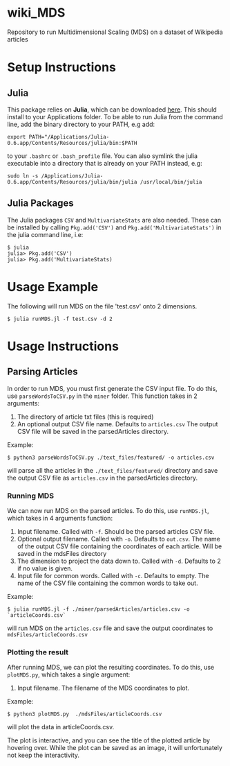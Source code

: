 # wiki_MDS

Repository to run Multidimensional Scaling (MDS) on a dataset of Wikipedia articles

# Setup Instructions

## Julia
This package relies on **Julia**, which can be downloaded [here](https://julialang.org/downloads/).
This should install to your Applications folder. To be able to run Julia from the command line, add the binary directory to your PATH, e.g add:
```
export PATH="/Applications/Julia-0.6.app/Contents/Resources/julia/bin:$PATH
```
to your `.bashrc` or `.bash_profile` file.
You can also symlink the julia executable into a directory that is already on your PATH instead, e.g:
```
sudo ln -s /Applications/Julia-0.6.app/Contents/Resources/julia/bin/julia /usr/local/bin/julia
```

## Julia Packages
The Julia packages `CSV` and `MultivariateStats` are also needed. These can be installed by calling `Pkg.add('CSV')` and `Pkg.add('MultivariateStats')` in the julia command line, i.e:
```
$ julia
julia> Pkg.add('CSV')
julia> Pkg.add('MultivariateStats)
```

# Usage Example
The following will run MDS on the file 'test.csv' onto 2 dimensions.
```
$ julia runMDS.jl -f test.csv -d 2
```

# Usage Instructions
## Parsing Articles
In order to run MDS, you must first generate the CSV input file. To do this, use `parseWordsToCSV.py` in the `miner` folder.
This function takes in 2 arguments: 

1. The directory of article txt files (this is required)
2. An optional output CSV file name. Defaults to `articles.csv` The output CSV file will be saved in the parsedArticles directory.

Example: 
```
$ python3 parseWordsToCSV.py ./text_files/featured/ -o articles.csv
```
will parse all the articles in the `./text_files/featured/` directory and save the output CSV file as `articles.csv` in the parsedArticles directory.

### Running MDS
We can now run MDS on the parsed articles. To do this, use `runMDS.jl`, which takes in 4 arguments function:

1. Input filename. Called with `-f`. Should be the parsed articles CSV file.
2. Optional output filename. Called with `-o`. Defaults to `out.csv`. The name of the output CSV file containing the coordinates of each article.
Will be saved in the mdsFiles directory
3. The dimension to project the data down to. Called with `-d`. Defaults to 2 if no value is given. 
4. Input file for common words. Called with `-c`. Defaults to empty. The name of the CSV file containing the common words to take out.

Example:
```
$ julia runMDS.jl -f ./miner/parsedArticles/articles.csv -o `articleCoords.csv`
```
will run MDS on the `articles.csv` file and save the output coordinates to `mdsFiles/articleCoords.csv`

### Plotting the result
After running MDS, we can plot the resulting coordinates. To do this, use `plotMDS.py`, which takes a single argument:

1. Input filename. The filename of the MDS coordinates to plot.

Example:
```
$ python3 plotMDS.py  ./mdsFiles/articleCoords.csv
```
will plot the data in articleCoords.csv. 

The plot is interactive, and you can see the title of the plotted article by hovering over. While the plot can be saved as an image,
it will unfortunately not keep the interactivity. 